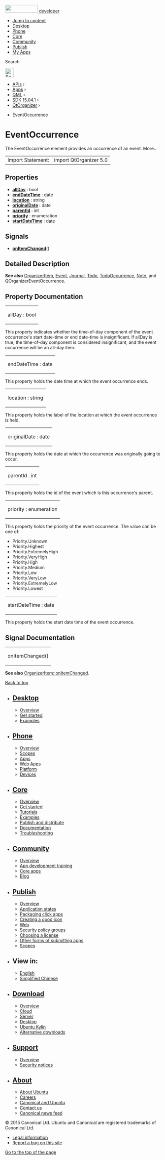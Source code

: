<a href="https://developer.ubuntu.com/" class="logo-ubuntu"><img src="https://developer.ubuntu.com/assets/sites/ubuntu/latest/u/img/logos/logo-ubuntu-orange.svg" width="106" height="25" /> <span>developer</span></a>

-   [Jump to content](index.html#main-content)
-   [Desktop](https://developer.ubuntu.com/en/desktop/)
-   [Phone](https://developer.ubuntu.com/en/phone/)
-   [Core](https://developer.ubuntu.com/core)
-   [Community](https://developer.ubuntu.com/en/community/)
-   [Publish](https://developer.ubuntu.com/en/publish/)
-   [My Apps](https://myapps.developer.ubuntu.com/)

Search

<img src="https://developer.ubuntu.com/assets/sites/ubuntu/latest/u/img/search-white.svg" alt="Search" height="28" />

-   [APIs](../../../../index.html) ›
-   [Apps](../../../index.html) ›
-   [QML](../../index.html) ›
-   [SDK 15.04.1](../index.html) ›
-   [QtOrganizer](../QtOrganizer/index.html) ›

<!-- -->

-   EventOccurrence

EventOccurrence
===============

<span class="subtitle"></span>
The EventOccurrence element provides an occurrence of an event. More...

|                   |                        |
|-------------------|------------------------|
| Import Statement: | import QtOrganizer 5.0 |

<span id="properties"></span>
Properties
----------

-   ****[allDay](index.html#allDay-prop)**** : bool
-   ****[endDateTime](index.html#endDateTime-prop)**** : date
-   ****[location](index.html#location-prop)**** : string
-   ****[originalDate](index.html#originalDate-prop)**** : date
-   ****[parentId](index.html#parentId-prop)**** : int
-   ****[priority](index.html#priority-prop)**** : enumeration
-   ****[startDateTime](index.html#startDateTime-prop)**** : date

<span id="signals"></span>
Signals
-------

-   ****[onItemChanged](index.html#onItemChanged-signal)****()

<span id="details"></span>
Detailed Description
--------------------

**See also** [OrganizerItem](../QtOrganizer.OrganizerItem/index.html), [Event](../QtOrganizer.Event/index.html), [Journal](../QtOrganizer.Journal/index.html), [Todo](../QtOrganizer.Todo/index.html), [TodoOccurrence](../QtOrganizer.TodoOccurrence/index.html), [Note](../QtOrganizer.Note/index.html), and QOrganizerEventOccurrence.

Property Documentation
----------------------

<table>
<colgroup>
<col width="100%" />
</colgroup>
<tbody>
<tr class="odd">
<td><p><span id="allDay-prop"></span><span class="name">allDay</span> : <span class="type">bool</span></p></td>
</tr>
</tbody>
</table>

This property indicates whether the time-of-day component of the event occurrence's start date-time or end date-time is insignificant. If allDay is true, the time-of-day component is considered insignificant, and the event occurrence will be an all-day item.

<table>
<colgroup>
<col width="100%" />
</colgroup>
<tbody>
<tr class="odd">
<td><p><span id="endDateTime-prop"></span><span class="name">endDateTime</span> : <span class="type">date</span></p></td>
</tr>
</tbody>
</table>

This property holds the date time at which the event occurrence ends.

<table>
<colgroup>
<col width="100%" />
</colgroup>
<tbody>
<tr class="odd">
<td><p><span id="location-prop"></span><span class="name">location</span> : <span class="type">string</span></p></td>
</tr>
</tbody>
</table>

This property holds the label of the location at which the event occurrence is held.

<table>
<colgroup>
<col width="100%" />
</colgroup>
<tbody>
<tr class="odd">
<td><p><span id="originalDate-prop"></span><span class="name">originalDate</span> : <span class="type">date</span></p></td>
</tr>
</tbody>
</table>

This property holds the date at which the occurrence was originally going to occur.

<table>
<colgroup>
<col width="100%" />
</colgroup>
<tbody>
<tr class="odd">
<td><p><span id="parentId-prop"></span><span class="name">parentId</span> : <span class="type">int</span></p></td>
</tr>
</tbody>
</table>

This property holds the id of the event which is this occurrence's parent.

<table>
<colgroup>
<col width="100%" />
</colgroup>
<tbody>
<tr class="odd">
<td><p><span id="priority-prop"></span><span class="name">priority</span> : <span class="type">enumeration</span></p></td>
</tr>
</tbody>
</table>

This property holds the priority of the event occurrence. The value can be one of:

-   Priority.Unknown
-   Priority.Highest
-   Priority.ExtremelyHigh
-   Priority.VeryHigh
-   Priority.High
-   Priority.Medium
-   Priority.Low
-   Priority.VeryLow
-   Priority.ExtremelyLow
-   Priority.Lowest

<table>
<colgroup>
<col width="100%" />
</colgroup>
<tbody>
<tr class="odd">
<td><p><span id="startDateTime-prop"></span><span class="name">startDateTime</span> : <span class="type">date</span></p></td>
</tr>
</tbody>
</table>

This property holds the start date time of the event occurrence.

Signal Documentation
--------------------

<table>
<colgroup>
<col width="100%" />
</colgroup>
<tbody>
<tr class="odd">
<td><p><span id="onItemChanged-signal"></span><span class="name">onItemChanged</span>()</p></td>
</tr>
</tbody>
</table>

**See also** [OrganizerItem::onItemChanged](../QtOrganizer.OrganizerItem/index.html#onItemChanged-signal).

[Back to top](index.html#)

-   [Desktop](https://developer.ubuntu.com/en/desktop/)
    ---------------------------------------------------

    -   [Overview](https://developer.ubuntu.com/en/desktop/)
    -   [Get started](http://snapcraft.io/?utm_source=developer.ubuntu.com&utm_medium=devportal&utm_term=snaps%20snapcraft%20desktop&utm_content=menu&utm_campaign=duc_snappers)
    -   [Examples](https://github.com/ubuntu/snappy-playpen)

-   [Phone](https://developer.ubuntu.com/en/phone/)
    -----------------------------------------------

    -   [Overview](https://developer.ubuntu.com/en/phone/)
    -   [Scopes](https://developer.ubuntu.com/en/phone/scopes/)
    -   [Apps](https://developer.ubuntu.com/en/phone/apps/)
    -   [Web Apps](https://developer.ubuntu.com/en/phone/web/)
    -   [Platform](https://developer.ubuntu.com/en/phone/platform/)
    -   [Devices](https://developer.ubuntu.com/en/phone/devices/)

-   [Core](https://developer.ubuntu.com/core)
    -----------------------------------------

    -   [Overview](https://developer.ubuntu.com/core)
    -   [Get started](https://developer.ubuntu.com/core/get-started)
    -   [Tutorials](https://developer.ubuntu.com/core/tutorials)
    -   [Examples](https://developer.ubuntu.com/core/examples)
    -   [Publish and distribute](https://developer.ubuntu.com/core/publish-and-distribute)
    -   [Documentation](https://developer.ubuntu.com/core/documentation)
    -   [Troubleshooting](https://developer.ubuntu.com/core/troubleshooting)

-   [Community](https://developer.ubuntu.com/en/community/)
    -------------------------------------------------------

    -   [Overview](https://developer.ubuntu.com/en/community/)
    -   [App development training](https://developer.ubuntu.com/en/community/training/)
    -   [Core apps](https://developer.ubuntu.com/en/community/core-apps/)
    -   [Blog](https://developer.ubuntu.com/en/community/blog/)

-   [Publish](https://developer.ubuntu.com/en/publish/)
    ---------------------------------------------------

    -   [Overview](https://developer.ubuntu.com/en/publish/)
    -   [Application states](https://developer.ubuntu.com/en/publish/application-states/)
    -   [Packaging click apps](https://developer.ubuntu.com/en/publish/packaging-click-apps/)
    -   [Creating a good icon](https://developer.ubuntu.com/en/publish/creating-a-good-icon/)
    -   [Web](https://developer.ubuntu.com/en/publish/web/)
    -   [Security policy groups](https://developer.ubuntu.com/en/publish/security-policy-groups/)
    -   [Choosing a license](https://developer.ubuntu.com/en/publish/choosing-a-license/)
    -   [Other forms of submitting apps](https://developer.ubuntu.com/en/publish/other-forms-of-submitting-apps/)
    -   [Scopes](https://developer.ubuntu.com/en/publish/scopes/)

-   View in:
    --------

    -   [English](index.html "Change to language: English")
    -   [Simplified Chinese](index.html "Change to language: Simplified Chinese")

-   [Download](http://ubuntu.com/download/)
    ---------------------------------------

    -   [Overview](http://ubuntu.com/download)
    -   [Cloud](http://ubuntu.com/download/cloud)
    -   [Server](http://ubuntu.com/download/server)
    -   [Desktop](http://ubuntu.com/download/desktop)
    -   [Ubuntu Kylin](http://ubuntu.com/download/ubuntu-kylin)
    -   [Alternative downloads](http://ubuntu.com/download/alternative-downloads)

-   [Support](http://ubuntu.com/support/)
    -------------------------------------

    -   [Overview](http://ubuntu.com/support)
    -   [Security notices](http://www.ubuntu.com/usn/)

-   [About](http://ubuntu.com/about/)
    ---------------------------------

    -   [About Ubuntu](http://ubuntu.com/about/about-ubuntu)
    -   [Careers](http://www.canonical.com/careers)
    -   [Canonical and Ubuntu](http://ubuntu.com/about/canonical-and-ubuntu)
    -   [Contact us](http://ubuntu.com/about/contact-us)
    -   [Canonical news feed](http://insights.ubuntu.com/feed/)

© 2015 Canonical Ltd. Ubuntu and Canonical are registered trademarks of Canonical Ltd.

-   [Legal information](http://www.ubuntu.com/legal)
-   [Report a bug on this site](https://bugs.launchpad.net/developer-ubuntu-com/)

<span class="accessibility-aid">[Go to the top of the page](index.html#)</span>
